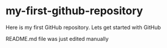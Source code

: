 # my-first-github-repository
Here is my first GitHub repository. Lets get started with GitHub

README.md file was just edited manually
